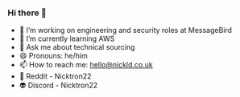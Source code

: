 ### Hi there 👋

- 🔭 I’m working on engineering and security roles at MessageBird 
- 🌱 I’m currently learning AWS
- 💬 Ask me about technical sourcing 
- 😄 Pronouns: he/him
- 📫 How to reach me: hello@nickld.co.uk
- 👾 Reddit - Nicktron22 
- 👽 Discord - Nicktron22 
 

